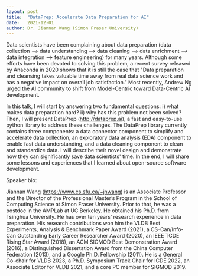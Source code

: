 ```yaml
---
layout: post
title:  "DataPrep: Accelerate Data Preparation for AI"
date:   2021-12-01
author: Dr. Jiannan Wang (Simon Fraser University)
---
```


Data scientists have been complaining about data preparation (data collection --> data understanding --> data cleaning --> data enrichment --> data integration --> feature engineering) for many years. Although some efforts have been devoted to solving this problem, a recent survey released by Anaconda in 2020 shows that it is still the case that "Data preparation and cleansing takes valuable time away from real data science work and has a negative impact on overall job satisfaction." Most recently, Andrew Ng urged the AI community to shift from Model-Centric toward Data-Centric AI development. 

In this talk, I will start by answering two fundamental questions: i) what makes data preparation hard? ii) why has this problem not been solved? Then, I will present DataPrep (http://dataprep.ai), a fast and easy-to-use python library to address these challenges.  The DataPrep library currently contains three components: a data connector component to simplify and accelerate data collection, an exploratory data analysis (EDA) component to enable fast data understanding, and a data cleaning component to clean and standardize data. I will describe their novel design and demonstrate how they can significantly save data scientists' time. In the end, I will share some lessons and experiences that I learned about open-source software development.

Speaker bio:

Jiannan Wang (https://www.cs.sfu.ca/~jnwang) is an Associate Professor and the Director of the Professional Master’s Program in the School of Computing Science at Simon Fraser University. Prior to that, he was a postdoc in the AMPLab at UC Berkeley. He obtained his Ph.D. from Tsinghua University. He has over ten years’ research experience in data preparation.  His research contributions won him the VLDB Best Experiments, Analysis & Benchmark Paper Award (2021), a CS-Can/Info-Can Outstanding Early Career Researcher Award (2020), an IEEE TCDE Rising Star Award (2018), an ACM SIGMOD Best Demonstration Award (2016), a Distinguished Dissertation Award from the China Computer Federation (2013), and a Google Ph.D. Fellowship (2011). He is a General Co-chair for VLDB 2023, a Ph.D. Symposium Track Chair for ICDE 2022, an Associate Editor for VLDB 2021, and a core PC member for SIGMOD 2019.
